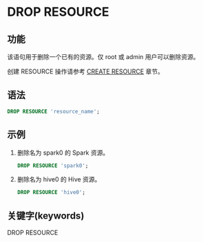 # DROP RESOURCE

## 功能

该语句用于删除一个已有的资源。仅 root 或 admin 用户可以删除资源。

创建 RESOURCE 操作请参考 [CREATE RESOURCE](../data-definition/CREATE_RESOURCE.md) 章节。

## 语法

```sql
DROP RESOURCE 'resource_name';
```

## 示例

1. 删除名为 spark0 的 Spark 资源。

    ```SQL
    DROP RESOURCE 'spark0';
    ```

2. 删除名为 hive0 的 Hive 资源。

    ```SQL
    DROP RESOURCE 'hive0';
    ```

## 关键字(keywords)

DROP RESOURCE
